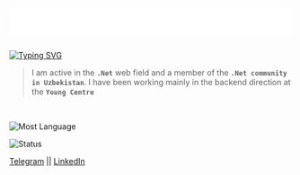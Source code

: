 <link rel="stylesheet" href="https://cdnjs.cloudflare.com/ajax/libs/font-awesome/6.5.2/css/all.min.css" integrity="sha512-SnH5WK+bZxgPHs44uWIX+LLJAJ9/2PkPKZ5QiAj6Ta86w+fsb2TkcmfRyVX3pBnMFcV7oQPJkl9QevSCWr3W6A==" crossorigin="anonymous" referrerpolicy="no-referrer" />

<h1 align="center">
  <img src="https://github.com/AslanbekHasanov/AslanbekHasanov/blob/main/name.svg" />
</h1>

[![Typing SVG](https://readme-typing-svg.herokuapp.com?font=Fira+Code&pause=1000&color=6413F7&center=true&random=false&width=435&lines=Hi+there%2C+I'm+Aslanbek+%F0%9F%91%8B;I+am+a+.Net+developer%F0%9F%92%BB)](https://git.io/typing-svg)

> I am active in the **`.Net`** web field and a member of the **`.Net community in Uzbekistan`**. I have been working mainly in the backend direction at the **`Young Centre`**
<br>

![Most Language](https://github-readme-stats.vercel.app/api/top-langs/?username=AslanbekHasanov&layout=compact)
<br>

![Status](https://github-readme-stats.vercel.app/api?username=AslanbekHasanov&show_icons=true&theme=radical) 

<i class="fa-brands fa-telegram"></i>
<a href="https://t.me/aslan1220">Telegram</a> || 
[LinkedIn](https://www.linkedin.com/in/aslanbek-hasanov-b22076220/)
<br/>
</br>
